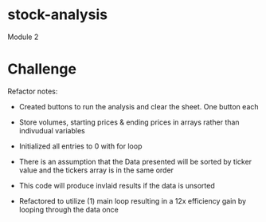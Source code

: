 # stock-analysis
Module 2


# Challenge

Refactor notes:
- Created buttons to run the analysis and clear the sheet. One button each

- Store volumes, starting prices & ending prices in arrays rather than indivudual variables

- Initialized all entries to 0 with for loop

- There is an assumption that the Data presented will be sorted by ticker value and the tickers array is in the same order

- This code will produce invlaid results if the data is unsorted

- Refactored to utilize (1) main loop resulting in a 12x efficiency gain by looping through the data once
